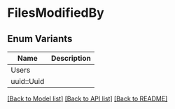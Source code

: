 # FilesModifiedBy

## Enum Variants

| Name | Description |
|---- | -----|
| Users |  |
| uuid::Uuid |  |

[[Back to Model list]](../README.md#documentation-for-models) [[Back to API list]](../README.md#documentation-for-api-endpoints) [[Back to README]](../README.md)



